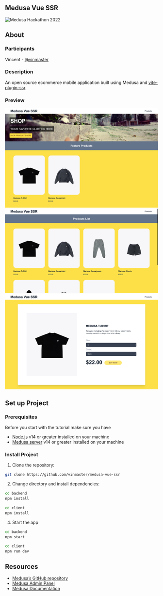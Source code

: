 ## Medusa Vue SSR
![Medusa Hackathon 2022](https://i.ibb.co/nPs84pQ/cover.png)

## About

### Participants
Vincent - [@vinmaster](https://github.com/vinmaster)

### Description

An open source ecommerce mobile application built using Medusa and [vite-plugin-ssr](https://vite-plugin-ssr.com/)

### Preview

![HomePage](Screenshot-HomePage.png)
![ProductList](Screenshot-ProductList.png)
![ProductList](Screenshot-ProductDetail.png)

## Set up Project

### Prerequisites
Before you start with the tutorial make sure you have

- [Node.js](https://nodejs.org/en/) v14 or greater installed on your machine
- [Medusa server](https://docs.medusajs.com/quickstart/quick-start/) v14 or greater installed on your machine

### Install Project

1. Clone the repository:

```bash
git clone https://github.com/vinmaster/medusa-vue-ssr
```

2. Change directory and install dependencies:

```bash
cd backend
npm install
```

```bash
cd client
npm install
```
4.  Start the app
```bash
cd backend
npm start
```

```bash
cd client
npm run dev
```

## Resources
- [Medusa’s GitHub repository](https://github.com/medusajs/medusa)
- [Medusa Admin Panel](https://github.com/medusajs/admin)
- [Medusa Documentation](https://docs.medusajs.com/)

